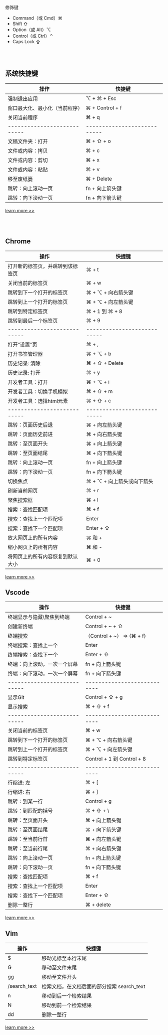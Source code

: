 修饰键
- Command（或 Cmd）⌘
- Shift ⇧
- Option（或 Alt）⌥
- Control（或 Ctrl）⌃
- Caps Lock ⇪

<br><br>

## 系统快捷键

|操作|快捷键|
|---|---|
|强制退出应用|⌥ + ⌘ + Esc|
|窗口最大化、最小化（当前程序）|⌘ + Control + f|
|关闭当前程序|⌘ + q|
|---------------------------|---------------------------|
|文稿文件夹：打开|⌘ + ⇧ + o|
|文件或内容：拷贝|⌘ + c|
|文件或内容：剪切|⌘ + x|
|文件或内容：粘贴|⌘ + v|
|移至废纸篓|⌘ + Delete|
|跳转：向上滚动一页|fn + 向上箭头键|
|跳转：向下滚动一页|fn + 向下箭头键|

[learn more >>](https://support.apple.com/zh-cn/HT201236)

<br><br>

## Chrome
|操作|快捷键|
|-----|-----|
|打开新的标签页，并跳转到该标签页|⌘ + t|
|关闭当前的标签页|⌘ + w|
|跳转到下一个打开的标签页|⌘ + ⌥ + 向右箭头键|
|跳转到上一个打开的标签页|⌘ + ⌥ + 向左箭头键|
|跳转到特定标签页|⌘ + 1 到 ⌘ + 8|
|跳转到最后一个标签页|⌘ + 9|
|---------------------------|---------------------------|
|打开“设置”页|⌘ + ,|
|打开书签管理器|⌘ + ⌥ + b|
|历史记录: 清除|⌘ + ⇧ + Delete|
|历史记录: 打开|⌘ + y|
|开发者工具：打开|⌘ + ⌥ + i|
|开发者工具：切换手机模拟|⌘ + ⇧ + m|
|开发者工具：选择html元素|⌘ + ⇧ + c|
|---------------------------|---------------------------|
|跳转：页面历史后退|⌘ + 向左箭头键|
|跳转：页面历史前进|⌘ + 向右箭头键|
|跳转：至页面开头|⌘ + 向上箭头键|
|跳转：至页面结尾|⌘ + 向下箭头键|
|跳转：向上滚动一页|fn + 向上箭头键|
|跳转：向下滚动一页|fn + 向下箭头键|
|切换焦点|⌘ + ⌥ + 向上箭头或向下箭头|
|刷新当前网页|⌘ + r|
|聚焦搜索框|⌘ + l|
|搜索：查找匹配项|⌘ + f|
|搜索：查找上一个匹配项|Enter|
|搜索：查找下一个匹配项|Enter + ⇧|
|放大网页上的所有内容|⌘ 和 +|
|缩小网页上的所有内容|⌘ 和 -|
|将网页上的所有内容恢复到默认大小|⌘ + 0|



[learn more >>](https://support.google.com/chrome/answer/157179?co=GENIE.Platform%3DDesktop&hl=zh-Hans)


## Vscode
|操作|快捷键|
|-----|-----|
|终端显示与隐藏\聚焦到终端|Control + ~|
|创建新终端|Control + ~ + ⇧|
|终端搜索|（Control + ~） => (⌘ + f)|
|终端搜索：查找上一个|Enter|
|终端搜索：查找下一个|Enter + ⇧|
|终端：向上滚动，一次一个屏幕|fn + 向上箭头键|
|终端：向下滚动，一次一个屏幕|fn + 向下箭头键|
|---------------------------|---------------------------|
|显示Git|Control + ⇧ + g|
|显示搜索|⌘ + ⇧ + f|
|---------------------------|---------------------------|
|关闭当前的标签页|⌘ + w|
|跳转到下一个打开的标签页|⌘ + ⌥ + 向右箭头键|
|跳转到上一个打开的标签页|⌘ + ⌥ + 向左箭头键|
|跳转到特定标签页|Control + 1 到 Control + 8|
|---------------------------|---------------------------|
|行缩进: 左|⌘ + [|
|行缩进: 右|⌘ + ]|
|跳转：到某一行|Control + g|
|跳转：到匹配的括号|⌘ + ⇧ + \ |
|跳转：至页面开头|⌘ + 向上箭头键|
|跳转：至页面结尾|⌘ + 向下箭头键|
|跳转：至当前行首|⌘ + 向左箭头键|
|跳转：至当前行尾|⌘ + 向右箭头键|
|跳转：向上滚动一页|fn + 向上箭头键|
|跳转：向下滚动一页|fn + 向下箭头键|
|搜索：查找匹配项|⌘ + f|
|搜索：查找上一个匹配项|Enter|
|搜索：查找下一个匹配项|Enter + ⇧|
|删除一整行|⌘ + delete|

[learn more >>](https://geek-docs.com/vscode/vscode-tutorials/vscode-code-debugger.html)


## Vim
|操作|快捷键|
|-----|-----|
|$|移动光标至本行末尾|
|G	|移动至文件末尾|
|gg	|移动至文件开头|
|/search_text|检索文档，在文档后面的部分搜索 search_text|
|n|移动到后一个检索结果|
|N|移动到前一个检索结果|
|dd|删除一整行|

[learn more >>](https://linux.cn/article-8144-1.html)


